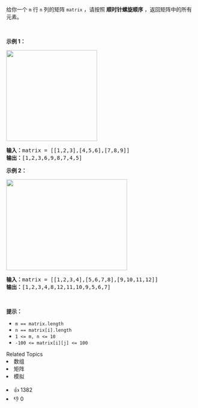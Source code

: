 <p>给你一个 <code>m</code> 行 <code>n</code> 列的矩阵&nbsp;<code>matrix</code> ，请按照 <strong>顺时针螺旋顺序</strong> ，返回矩阵中的所有元素。</p>

<p>&nbsp;</p>

<p><strong>示例 1：</strong></p> 
<img alt="" src="https://assets.leetcode.com/uploads/2020/11/13/spiral1.jpg" style="width: 242px; height: 242px;" /> 
<pre>
<strong>输入：</strong>matrix = [[1,2,3],[4,5,6],[7,8,9]]
<strong>输出：</strong>[1,2,3,6,9,8,7,4,5]
</pre>

<p><strong>示例 2：</strong></p> 
<img alt="" src="https://assets.leetcode.com/uploads/2020/11/13/spiral.jpg" style="width: 322px; height: 242px;" /> 
<pre>
<strong>输入：</strong>matrix = [[1,2,3,4],[5,6,7,8],[9,10,11,12]]
<strong>输出：</strong>[1,2,3,4,8,12,11,10,9,5,6,7]
</pre>

<p>&nbsp;</p>

<p><strong>提示：</strong></p>

<ul> 
 <li><code>m == matrix.length</code></li> 
 <li><code>n == matrix[i].length</code></li> 
 <li><code>1 &lt;= m, n &lt;= 10</code></li> 
 <li><code>-100 &lt;= matrix[i][j] &lt;= 100</code></li> 
</ul>

<div><div>Related Topics</div><div><li>数组</li><li>矩阵</li><li>模拟</li></div></div><br><div><li>👍 1382</li><li>👎 0</li></div>